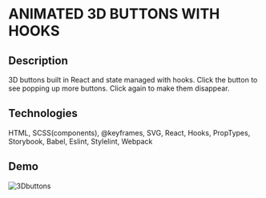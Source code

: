 
# ANIMATED 3D BUTTONS WITH HOOKS

## Description
3D buttons built in React and state managed with hooks. Click the button to see popping up more buttons. Click again to make them disappear.

## Technologies
HTML, SCSS(components), @keyframes, SVG, React, Hooks, PropTypes, Storybook, Babel, Eslint, Stylelint, Webpack

## Demo
![3Dbuttons](https://user-images.githubusercontent.com/72414745/102519366-ae621b00-4092-11eb-9af5-875c2751060b.gif)
